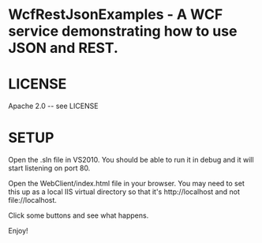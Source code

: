 WcfRestJsonExamples - A WCF service demonstrating how to use JSON and REST.
=======

# LICENSE
Apache 2.0 -- see LICENSE

# SETUP
Open the .sln file in VS2010.  You should be able to run it in debug and it will start listening on port 80.

Open the WebClient/index.html file in your browser.  You may need to set this up as a local IIS virtual directory so that it's http://localhost and not file://localhost.

Click some buttons and see what happens.

Enjoy!

